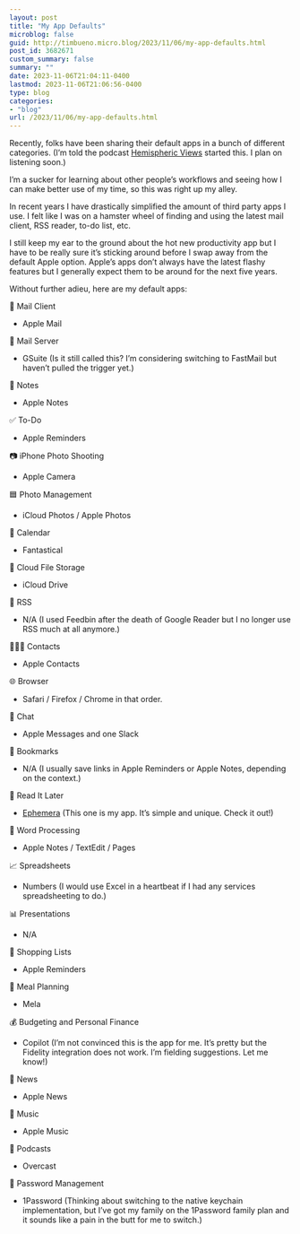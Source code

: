 ```yaml
---
layout: post
title: "My App Defaults"
microblog: false
guid: http://timbueno.micro.blog/2023/11/06/my-app-defaults.html
post_id: 3682671
custom_summary: false
summary: ""
date: 2023-11-06T21:04:11-0400
lastmod: 2023-11-06T21:06:56-0400
type: blog
categories:
- "blog"
url: /2023/11/06/my-app-defaults.html
---
```

Recently, folks have been sharing their default apps in a bunch of different categories. (I’m told the podcast [Hemispheric Views](https://hemisphericviews.com/) started this. I plan on listening soon.)

I’m a sucker for learning about other people’s workflows and seeing how I can make better use of my time, so this was right up my alley.

In recent years I have drastically simplified the amount of third party apps I use. I felt like I was on a hamster wheel of finding and using the latest mail client, RSS reader, to-do list, etc. 

I still keep my ear to the ground about the hot new productivity app but I have to be really sure it’s sticking around before I swap away from the default Apple option. Apple’s apps don’t always have the latest flashy features but I generally expect them to be around for the next five years.

Without further adieu, here are my default apps:

📨 Mail Client
* Apple Mail
  
📮 Mail Server
* GSuite (Is it still called this? I’m considering switching to FastMail but haven’t pulled the trigger yet.)
 
📝 Notes
* Apple Notes

✅ To-Do
* Apple Reminders
 
📷 iPhone Photo Shooting
* Apple Camera
 
🟦 Photo Management
* iCloud Photos / Apple Photos

📆 Calendar
* Fantastical
 
📁 Cloud File Storage
* iCloud Drive
 
📖 RSS
* N/A (I used Feedbin after the death of Google Reader but I no longer use RSS much at all anymore.)
 
🙍🏻‍♂️ Contacts
* Apple Contacts
 
🌐 Browser
* Safari / Firefox / Chrome in that order.

💬 Chat
* Apple Messages and one Slack
 
🔖 Bookmarks
* N/A (I usually save links in Apple Reminders or Apple Notes, depending on the context.)
 
📑 Read It Later
* [Ephemera](https://deadpan.io/ephemera) (This one is my app. It’s simple and unique. Check it out!)
 
📜 Word Processing
* Apple Notes / TextEdit / Pages
 
📈 Spreadsheets
* Numbers (I would use Excel in a heartbeat if I had any services spreadsheeting to do.)
 
📊 Presentations
* N/A
 
🛒 Shopping Lists
* Apple Reminders
 
🍴 Meal Planning
* Mela
 
💰 Budgeting and Personal Finance
* Copilot (I’m not convinced this is the app for me. It’s pretty but the Fidelity integration does not work. I’m fielding suggestions. Let me know!)
 
📰 News
* Apple News
 
🎵 Music
* Apple Music
 
🎤 Podcasts
* Overcast
 
🔐 Password Management
* 1Password (Thinking about switching to the native keychain implementation, but I’ve got my family on the 1Password family plan and it sounds like a pain in the butt for me to switch.)
